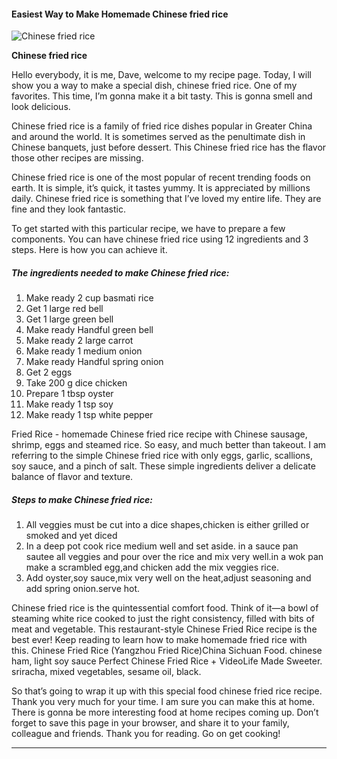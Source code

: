             

#### Easiest Way to Make Homemade Chinese fried rice

![Chinese fried rice](https://img-global.cpcdn.com/recipes/bc8a4dd7a39f0355/751x532cq70/chinese-fried-rice-recipe-main-photo.jpg)

**Chinese fried rice**

Hello everybody, it is me, Dave, welcome to my recipe page. Today, I will show you a way to make a special dish, chinese fried rice. One of my favorites. This time, I’m gonna make it a bit tasty. This is gonna smell and look delicious.

Chinese fried rice is a family of fried rice dishes popular in Greater China and around the world. It is sometimes served as the penultimate dish in Chinese banquets, just before dessert. This Chinese fried rice has the flavor those other recipes are missing.

Chinese fried rice is one of the most popular of recent trending foods on earth. It is simple, it’s quick, it tastes yummy. It is appreciated by millions daily. Chinese fried rice is something that I’ve loved my entire life. They are fine and they look fantastic.

To get started with this particular recipe, we have to prepare a few components. You can have chinese fried rice using 12 ingredients and 3 steps. Here is how you can achieve it.

##### The ingredients needed to make Chinese fried rice:

1.  Make ready 2 cup basmati rice
2.  Get 1 large red bell
3.  Get 1 large green bell
4.  Make ready Handful green bell
5.  Make ready 2 large carrot
6.  Make ready 1 medium onion
7.  Make ready Handful spring onion
8.  Get 2 eggs
9.  Take 200 g dice chicken
10.  Prepare 1 tbsp oyster
11.  Make ready 1 tsp soy
12.  Make ready 1 tsp white pepper

Fried Rice - homemade Chinese fried rice recipe with Chinese sausage, shrimp, eggs and steamed rice. So easy, and much better than takeout. I am referring to the simple Chinese fried rice with only eggs, garlic, scallions, soy sauce, and a pinch of salt. These simple ingredients deliver a delicate balance of flavor and texture.

##### Steps to make Chinese fried rice:

1.  All veggies must be cut into a dice shapes,chicken is either grilled or smoked and yet diced
2.  In a deep pot cook rice medium well and set aside. in a sauce pan sautee all veggies and pour over the rice and mix very well.in a wok pan make a scrambled egg,and chicken add the mix veggies rice.
3.  Add oyster,soy sauce,mix very well on the heat,adjust seasoning and add spring onion.serve hot.

Chinese fried rice is the quintessential comfort food. Think of it—a bowl of steaming white rice cooked to just the right consistency, filled with bits of meat and vegetable. This restaurant-style Chinese Fried Rice recipe is the best ever! Keep reading to learn how to make homemade fried rice with this. Chinese Fried Rice (Yangzhou Fried Rice)China Sichuan Food. chinese ham, light soy sauce Perfect Chinese Fried Rice + VideoLife Made Sweeter. sriracha, mixed vegetables, sesame oil, black.

So that’s going to wrap it up with this special food chinese fried rice recipe. Thank you very much for your time. I am sure you can make this at home. There is gonna be more interesting food at home recipes coming up. Don’t forget to save this page in your browser, and share it to your family, colleague and friends. Thank you for reading. Go on get cooking!

* * *